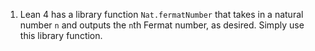 1. Lean 4 has a library function `Nat.fermatNumber` that takes in a natural number `n` and outputs the `n`th Fermat number, as desired. Simply use this library function.

